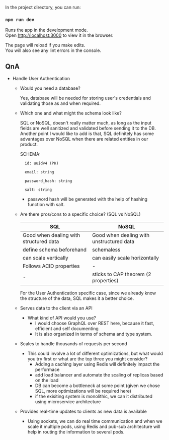 In the project directory, you can run:

### `npm run dev`

Runs the app in the development mode.\
Open [http://localhost:3000](http://localhost:3000) to view it in the browser.

The page will reload if you make edits.\
You will also see any lint errors in the console.


## QnA
- Handle User Authentication
    - Would you need a database?

        Yes, database will be needed for storing user's credentials and validating those as and when required.

    - Which one and what might the schema look like?

        SQL or NoSQL, doesn't really matter much, as long as the input fields are well sanitized and validated before sending it to the DB.
        Another point I would like to add is that, SQL definitely has some advantages over NoSQL when there are related entities in our product.

        SCHEMA:

            id: uuidv4 (PK)

            email: string

            password_hash: string

            salt: string

        - password hash will be generated with the help of hashing function with salt.
    
    - Are there pros/cons to a specific choice? (SQL vs NoSQL)

        | SQL                                    | NoSQL                                    |
        |----------------------------------------|------------------------------------------|
        | Good when dealing with structured data | Good when dealing with unstructured data |
        | define schema beforehand               | schemaless                               |
        | can scale vertically                   | can easily scale horizontally            |
        | Follows ACID properties                |                     -                    |
        |                     -                  | sticks to CAP theorem (2 properties)     |

        For the User Authentication specific case, since we already know the structure of the data, SQL makes it a better choice.

    -  Serves data to the client via an API
        - What kind of API would you use?
            - I would choose GraphQL over REST here, because it fast, efficient and self documenting
            - It is also organized in terms of schema and type system.


    - Scales to handle thousands of requests per second
        - This could involve a lot of different optimizations, but what would you try first or what are the top three you might consider?
            - Adding a caching layer using Redis will definitely impact the performace 
            - add load balancer and automate the scaling of replicas based on the load
            - DB can become a bottleneck at some point (given we chose SQL, more optimizations will be required here)
            - if the exisiting system is monolithic, we can it distributed using microservice architecture 
    
    - Provides real-time updates to clients as new data is available
        - Using sockets, we can do real time communication and when we scale it multiple pods, using Redis and pub-sub architecture will help in routing the information to several pods. 
